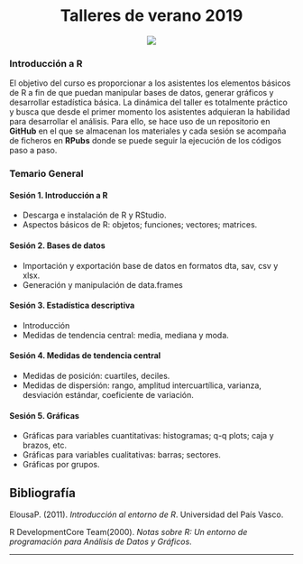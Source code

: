 <center> <h1>Talleres de verano 2019</h1> </center>
<center><p style="width: 400px;">
<img src="https://user-images.githubusercontent.com/13545121/58193603-005d7780-7c89-11e9-8e25-900572da8ddb.PNG" style="float: center;" />
</p></center>

### Introducción a R


El objetivo del curso es proporcionar a los asistentes los elementos básicos de R a fin de que puedan manipular bases de datos, generar gráficos y desarrollar estadística básica. La dinámica del taller es totalmente práctico y busca que desde el primer momento los asistentes adquieran la habilidad para desarrollar el análisis. Para ello, se hace uso de un repositorio en **GitHub** en el que se almacenan los materiales y cada sesión se acompaña de ficheros en **RPubs** donde se puede seguir la ejecución de los códigos paso a paso.


### Temario General

#### Sesión 1. Introducción a R
* Descarga e instalación de R y RStudio.
* Aspectos básicos de R: objetos; funciones; vectores; matrices.

#### Sesión 2. Bases de datos
* Importación y exportación base de datos en formatos  dta, sav, csv y xlsx.
* Generación y manipulación de data.frames

#### Sesión 3. Estadística descriptiva
* Introducción
* Medidas de tendencia central: media, mediana y moda.


#### Sesión 4. Medidas de tendencia central
* Medidas de posición: cuartiles, deciles.
* Medidas de dispersión: rango, amplitud intercuartílica, varianza, desviación estándar, coeficiente de variación.

#### Sesión 5. Gráficas
* Gráficas para variables cuantitativas: histogramas; q-q plots; caja y brazos, etc.
* Gráficas para variables cualitativas: barras; sectores.
* Gráficas por grupos.


## Bibliografía


ElousaP. (2011). *Introducción al entorno de R*. Universidad del País Vasco.

R DevelopmentCore Team(2000). *Notas sobre R: Un entorno de programación para Análisis de Datos
y Gráficos*.


---
